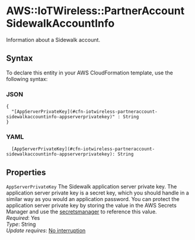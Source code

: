 # AWS::IoTWireless::PartnerAccount SidewalkAccountInfo<a name="aws-properties-iotwireless-partneraccount-sidewalkaccountinfo"></a>

Information about a Sidewalk account\.

## Syntax<a name="aws-properties-iotwireless-partneraccount-sidewalkaccountinfo-syntax"></a>

To declare this entity in your AWS CloudFormation template, use the following syntax:

### JSON<a name="aws-properties-iotwireless-partneraccount-sidewalkaccountinfo-syntax.json"></a>

```
{
  "[AppServerPrivateKey](#cfn-iotwireless-partneraccount-sidewalkaccountinfo-appserverprivatekey)" : String
}
```

### YAML<a name="aws-properties-iotwireless-partneraccount-sidewalkaccountinfo-syntax.yaml"></a>

```
  [AppServerPrivateKey](#cfn-iotwireless-partneraccount-sidewalkaccountinfo-appserverprivatekey): String
```

## Properties<a name="aws-properties-iotwireless-partneraccount-sidewalkaccountinfo-properties"></a>

`AppServerPrivateKey`  <a name="cfn-iotwireless-partneraccount-sidewalkaccountinfo-appserverprivatekey"></a>
The Sidewalk application server private key\. The application server private key is a secret key, which you should handle in a similar way as you would an application password\. You can protect the application server private key by storing the value in the AWS Secrets Manager and use the [secretsmanager](https://docs.aws.amazon.com/AWSCloudFormation/latest/UserGuide/dynamic-references.html#dynamic-references-secretsmanager) to reference this value\.  
*Required*: Yes  
*Type*: String  
*Update requires*: [No interruption](https://docs.aws.amazon.com/AWSCloudFormation/latest/UserGuide/using-cfn-updating-stacks-update-behaviors.html#update-no-interrupt)